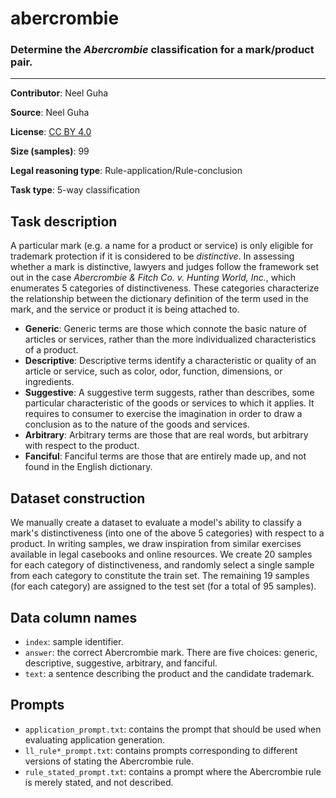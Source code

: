 # abercrombie

### Determine the *Abercrombie* classification for a mark/product pair.
---

**Contributor**: Neel Guha

**Source**: Neel Guha

**License**: [CC BY 4.0](https://creativecommons.org/licenses/by/4.0/)

**Size (samples)**: 99

**Legal reasoning type**: Rule-application/Rule-conclusion

**Task type**: 5-way classification

## Task description

 A particular mark (e.g. a name for a product or service) is only eligible for trademark protection if it is considered to be *distinctive*. In assessing whether a mark is distinctive, lawyers and judges follow the framework set out in the case *Abercrombie & Fitch Co. v. Hunting World, Inc.*, which enumerates 5 categories of distinctiveness. These categories characterize the relationship between the dictionary definition of the term used in the mark, and the service or product it is being attached to.

- **Generic**: Generic terms are those which connote the basic nature of articles or services, rather than the more individualized characteristics of a product.
- **Descriptive**: Descriptive terms identify a characteristic or quality of an article or service, such as color, odor, function, dimensions, or ingredients.
- **Suggestive**: A suggestive term suggests, rather than describes, some particular characteristic of the goods or services to which it applies. It requires to consumer to exercise the imagination in order to draw a conclusion as to the nature of the goods and services.
- **Arbitrary**: Arbitrary terms are those that are real words, but arbitrary with respect to the product.
- **Fanciful**: Fanciful terms are those that are entirely made up, and not found in the English dictionary.

## Dataset construction

 We manually create a dataset to evaluate a model's ability to classify a mark's distinctiveness (into one of the above 5 categories) with respect to a product. In writing samples, we draw inspiration from similar exercises available in legal casebooks and online resources. We create 20 samples for each category of distinctiveness, and randomly select a single sample from each category to constitute the train set. The remaining 19 samples (for each category) are assigned to the test set (for a total of 95 samples).

## Data column names

- `index`: sample identifier.
- `answer`: the correct Abercrombie mark. There are five choices: generic, descriptive, suggestive, arbitrary, and fanciful.
- `text`: a sentence describing the product and the candidate trademark.

## Prompts

- `application_prompt.txt`: contains the prompt that should be used when evaluating application generation.
- `ll_rule*_prompt.txt`: contains prompts corresponding to different versions of stating the Abercrombie rule.
- `rule_stated_prompt.txt`: contains a prompt where the Abercrombie rule is merely stated, and not described.